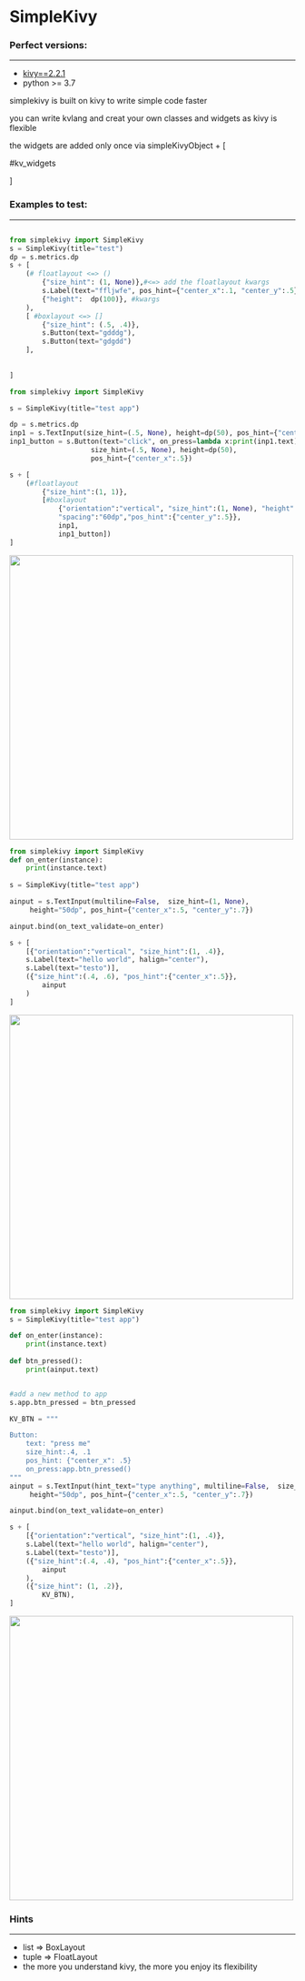 # SimpleKivy

### Perfect versions:
-------
* [kivy==2.2.1]("https://pypi.org/project/Kivy/2.2.1/") 
* python >= 3.7


simplekivy is built on kivy to write simple code faster

you can write kvlang and creat your own classes and widgets as kivy is flexible

the widgets are added only once via simpleKivyObject + [

#kv_widgets

]

### Examples to test:
-----

```python

from simplekivy import SimpleKivy
s = SimpleKivy(title="test")
dp = s.metrics.dp
s + [
    (# floatlayout <=> ()
        {"size_hint": (1, None)},#<=> add the floatlayout kwargs
        s.Label(text="ffljwfe", pos_hint={"center_x":.1, "center_y":.5}),
        {"height":  dp(100)}, #kwargs
    ),
    [ #boxlayout <=> []
        {"size_hint": (.5, .4)},
        s.Button(text="gdddg"),
        s.Button(text="gdgdd")
    ],
    
 
]


```


```python
from simplekivy import SimpleKivy

s = SimpleKivy(title="test app")

dp = s.metrics.dp
inp1 = s.TextInput(size_hint=(.5, None), height=dp(50), pos_hint={"center_x":.5})
inp1_button = s.Button(text="click", on_press=lambda x:print(inp1.text),
                    size_hint=(.5, None), height=dp(50),
                    pos_hint={"center_x":.5})

s + [
    (#floatlayout
        {"size_hint":(1, 1)},
        [#boxlayout
            {"orientation":"vertical", "size_hint":(1, None), "height":dp(200),
            "spacing":"60dp","pos_hint":{"center_y":.5}},
            inp1, 
            inp1_button])
]

```
<img src="https://github.com/yousuf60/SimpleKivy/assets/64571068/03157293-fb68-4d2f-8234-807ffa9df560" width="500">


```python
from simplekivy import SimpleKivy
def on_enter(instance):
    print(instance.text)
    
s = SimpleKivy(title="test app")

ainput = s.TextInput(multiline=False,  size_hint=(1, None),
     height="50dp", pos_hint={"center_x":.5, "center_y":.7})

ainput.bind(on_text_validate=on_enter)

s + [
    [{"orientation":"vertical", "size_hint":(1, .4)},
    s.Label(text="hello world", halign="center"),
    s.Label(text="testo")],
    ({"size_hint":(.4, .6), "pos_hint":{"center_x":.5}},
        ainput
    )
]
```
<img src="https://github.com/yousuf60/SimpleKivy/assets/64571068/3eded17a-e691-4b5f-9597-eaca67bba5d0" width="500">




```python
from simplekivy import SimpleKivy
s = SimpleKivy(title="test app")

def on_enter(instance):
    print(instance.text)
    
def btn_pressed():
    print(ainput.text)


#add a new method to app
s.app.btn_pressed = btn_pressed

KV_BTN = """

Button:
    text: "press me"
    size_hint:.4, .1
    pos_hint: {"center_x": .5}
    on_press:app.btn_pressed()
"""
ainput = s.TextInput(hint_text="type anything", multiline=False,  size_hint=(1, None),
     height="50dp", pos_hint={"center_x":.5, "center_y":.7})

ainput.bind(on_text_validate=on_enter)

s + [
    [{"orientation":"vertical", "size_hint":(1, .4)},
    s.Label(text="hello world", halign="center"),
    s.Label(text="testo")],
    ({"size_hint":(.4, .4), "pos_hint":{"center_x":.5}},
        ainput 
    ),
    ({"size_hint": (1, .2)},
        KV_BTN),
]

```

<img src="https://github.com/yousuf60/SimpleKivy/assets/64571068/9e9e445e-0c6f-45de-9580-cd7fbde1f010" width="500">

### Hints
------

- list => BoxLayout
- tuple => FloatLayout
- the more you understand kivy, the more you enjoy its flexibility

